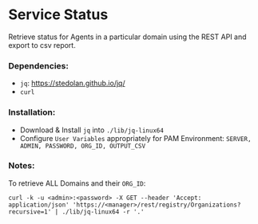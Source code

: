 # Service Status
Retrieve status for Agents in a particular domain using the REST API and export to csv report.

### Dependencies:
- `jq`: https://stedolan.github.io/jq/
- `curl`

### Installation:
- Download & Install `jq` into `./lib/jq-linux64`
- Configure `User Variables` appropriately for PAM Environment: `SERVER, ADMIN, PASSWORD, ORG_ID, OUTPUT_CSV`

### Notes:
To retrieve ALL Domains and their `ORG_ID`:
```
curl -k -u <admin>:<password> -X GET --header 'Accept: application/json' 'https://<manager>/rest/registry/Organizations?recursive=1' | ./lib/jq-linux64 -r '.'
```
